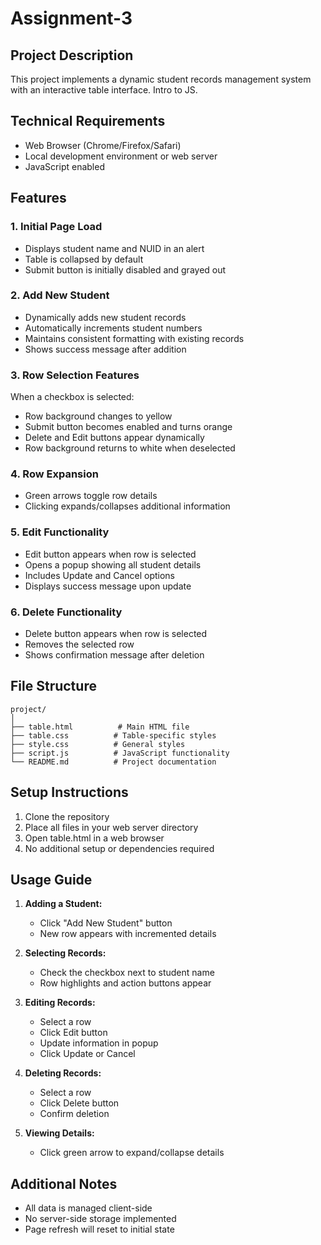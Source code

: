 # Assignment-3

## Project Description
This project implements a dynamic student records management system with an interactive table interface. Intro to JS.

## Technical Requirements
- Web Browser (Chrome/Firefox/Safari)
- Local development environment or web server
- JavaScript enabled

## Features

### 1. Initial Page Load
- Displays student name and NUID in an alert
- Table is collapsed by default
- Submit button is initially disabled and grayed out

### 2. Add New Student
- Dynamically adds new student records
- Automatically increments student numbers
- Maintains consistent formatting with existing records
- Shows success message after addition

### 3. Row Selection Features
When a checkbox is selected:
- Row background changes to yellow
- Submit button becomes enabled and turns orange
- Delete and Edit buttons appear dynamically
- Row background returns to white when deselected

### 4. Row Expansion
- Green arrows toggle row details
- Clicking expands/collapses additional information

### 5. Edit Functionality
- Edit button appears when row is selected
- Opens a popup showing all student details
- Includes Update and Cancel options
- Displays success message upon update

### 6. Delete Functionality
- Delete button appears when row is selected
- Removes the selected row
- Shows confirmation message after deletion

## File Structure
```
project/
│
├── table.html          # Main HTML file
├── table.css          # Table-specific styles
├── style.css          # General styles
├── script.js          # JavaScript functionality
└── README.md          # Project documentation
```

## Setup Instructions
1. Clone the repository
2. Place all files in your web server directory
3. Open table.html in a web browser
4. No additional setup or dependencies required

## Usage Guide
1. **Adding a Student:**
   - Click "Add New Student" button
   - New row appears with incremented details

2. **Selecting Records:**
   - Check the checkbox next to student name
   - Row highlights and action buttons appear

3. **Editing Records:**
   - Select a row
   - Click Edit button
   - Update information in popup
   - Click Update or Cancel

4. **Deleting Records:**
   - Select a row
   - Click Delete button
   - Confirm deletion

5. **Viewing Details:**
   - Click green arrow to expand/collapse details

## Additional Notes
- All data is managed client-side
- No server-side storage implemented
- Page refresh will reset to initial state
